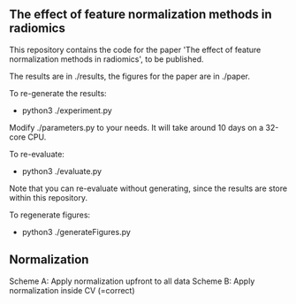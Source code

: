 
## The effect of feature normalization methods in radiomics

This repository contains the code for the paper
'The effect of feature normalization methods in radiomics', to be published.

The results are in ./results, the figures for the paper are in ./paper.

To re-generate the results:
- python3 ./experiment.py

Modify ./parameters.py to your needs. It will take around 10 days on a
32-core CPU.

To re-evaluate:
- python3 ./evaluate.py

Note that you can re-evaluate without generating, since the results are
store within this repository.

To regenerate figures:
- python3 ./generateFigures.py




## Normalization

Scheme A: Apply normalization upfront to all data
Scheme B: Apply normalization inside CV (=correct)

#
